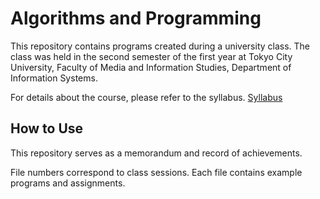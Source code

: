 # Algorithms and Programming
This repository contains programs created during a university class.
The class was held in the second semester of the first year at Tokyo City University, Faculty of Media and Information Studies, Department of Information Systems.

For details about the course, please refer to the syllabus.
[Syllabus](https://websrv.tcu.ac.jp/tcu_web_v3/slbssbdr.do?value(risyunen)=2025&value(semekikn)=1&value(kougicd)=yab721201&value(crclumcd)=y257002)

## How to Use
This repository serves as a memorandum and record of achievements.

File numbers correspond to class sessions. Each file contains example programs and assignments.
